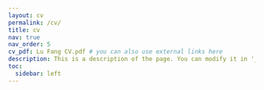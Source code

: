 ```yaml
---
layout: cv
permalink: /cv/
title: cv
nav: true
nav_order: 5
cv_pdf: Lu Fang CV.pdf # you can also use external links here
description: This is a description of the page. You can modify it in '_pages/cv.md'. You can also change or remove the top pdf download button.
toc:
  sidebar: left
---
```


